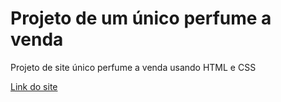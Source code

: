 # Projeto de um único perfume a venda
Projeto de site único perfume a venda usando HTML e CSS

[Link do site](https://joseclaudiolima.github.io/Desafios-Treinos/D002-PaginaPerfumeUnico/index.html) 